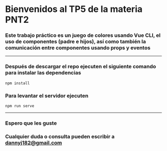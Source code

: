 # Bienvenidos al TP5 de la materia PNT2

### Este trabajo práctico es un juego de colores usando Vue CLI, el uso de componentes (padre e hijos), así como también la comunicación entre componentes usando props y eventos

---

### Después de descargar el repo ejecuten el siguiente comando para instalar las dependencias
```
npm install
```

### Para levantar el servidor ejecuten
```
npm run serve
```

---

### Espero que les guste

### Cualquier duda o consulta pueden escribir a dannyj182@gmail.com